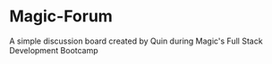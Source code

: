 # Magic-Forum
A simple discussion board created by Quin during Magic's Full Stack Development Bootcamp
